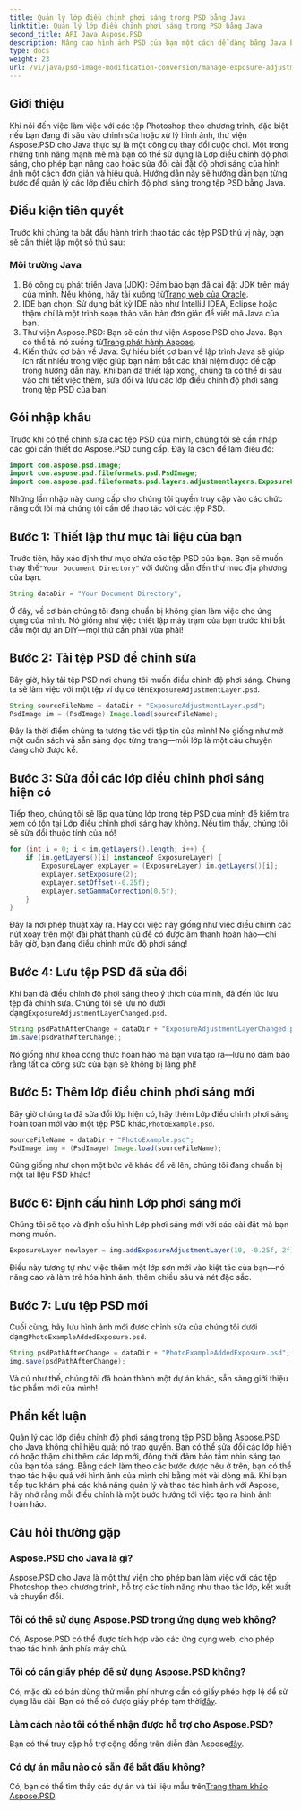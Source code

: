 ```yaml
---
title: Quản lý lớp điều chỉnh phơi sáng trong PSD bằng Java
linktitle: Quản lý lớp điều chỉnh phơi sáng trong PSD bằng Java
second_title: API Java Aspose.PSD
description: Nâng cao hình ảnh PSD của bạn một cách dễ dàng bằng Java bằng cách sử dụng Aspose.PSD. Làm theo hướng dẫn này để quản lý các lớp điều chỉnh độ phơi sáng theo từng bước.
type: docs
weight: 23
url: /vi/java/psd-image-modification-conversion/manage-exposure-adjustment-layer-psd/
---
```

## Giới thiệu
Khi nói đến việc làm việc với các tệp Photoshop theo chương trình, đặc biệt nếu bạn đang đi sâu vào chỉnh sửa hoặc xử lý hình ảnh, thư viện Aspose.PSD cho Java thực sự là một công cụ thay đổi cuộc chơi. Một trong những tính năng mạnh mẽ mà bạn có thể sử dụng là Lớp điều chỉnh độ phơi sáng, cho phép bạn nâng cao hoặc sửa đổi cài đặt độ phơi sáng của hình ảnh một cách đơn giản và hiệu quả. Hướng dẫn này sẽ hướng dẫn bạn từng bước để quản lý các lớp điều chỉnh độ phơi sáng trong tệp PSD bằng Java.
## Điều kiện tiên quyết
Trước khi chúng ta bắt đầu hành trình thao tác các tệp PSD thú vị này, bạn sẽ cần thiết lập một số thứ sau:
### Môi trường Java
1.  Bộ công cụ phát triển Java (JDK): Đảm bảo bạn đã cài đặt JDK trên máy của mình. Nếu không, hãy tải xuống từ[Trang web của Oracle](https://www.oracle.com/java/technologies/javase-jdk11-downloads.html).
2. IDE bạn chọn: Sử dụng bất kỳ IDE nào như IntelliJ IDEA, Eclipse hoặc thậm chí là một trình soạn thảo văn bản đơn giản để viết mã Java của bạn.
3.  Thư viện Aspose.PSD: Bạn sẽ cần thư viện Aspose.PSD cho Java. Bạn có thể tải nó xuống từ[Trang phát hành Aspose](https://releases.aspose.com/psd/java/).
4. Kiến thức cơ bản về Java: Sự hiểu biết cơ bản về lập trình Java sẽ giúp ích rất nhiều trong việc giúp bạn nắm bắt các khái niệm được đề cập trong hướng dẫn này.
Khi bạn đã thiết lập xong, chúng ta có thể đi sâu vào chi tiết việc thêm, sửa đổi và lưu các lớp điều chỉnh độ phơi sáng trong tệp PSD của bạn!
## Gói nhập khẩu
Trước khi có thể chỉnh sửa các tệp PSD của mình, chúng tôi sẽ cần nhập các gói cần thiết do Aspose.PSD cung cấp. Đây là cách để làm điều đó:
```java
import com.aspose.psd.Image;
import com.aspose.psd.fileformats.psd.PsdImage;
import com.aspose.psd.fileformats.psd.layers.adjustmentlayers.ExposureLayer;
```
Những lần nhập này cung cấp cho chúng tôi quyền truy cập vào các chức năng cốt lõi mà chúng tôi cần để thao tác với các tệp PSD.
## Bước 1: Thiết lập thư mục tài liệu của bạn
 Trước tiên, hãy xác định thư mục chứa các tệp PSD của bạn. Bạn sẽ muốn thay thế`"Your Document Directory"` với đường dẫn đến thư mục địa phương của bạn.
```java
String dataDir = "Your Document Directory";
```
Ở đây, về cơ bản chúng tôi đang chuẩn bị không gian làm việc cho ứng dụng của mình. Nó giống như việc thiết lập máy trạm của bạn trước khi bắt đầu một dự án DIY—mọi thứ cần phải vừa phải!
## Bước 2: Tải tệp PSD để chỉnh sửa
Bây giờ, hãy tải tệp PSD nơi chúng tôi muốn điều chỉnh độ phơi sáng. Chúng ta sẽ làm việc với một tệp ví dụ có tên`ExposureAdjustmentLayer.psd`. 
```java
String sourceFileName = dataDir + "ExposureAdjustmentLayer.psd";
PsdImage im = (PsdImage) Image.load(sourceFileName);
```
Đây là thời điểm chúng ta tương tác với tập tin của mình! Nó giống như mở một cuốn sách và sẵn sàng đọc từng trang—mỗi lớp là một câu chuyện đang chờ được kể.
## Bước 3: Sửa đổi các lớp điều chỉnh phơi sáng hiện có
Tiếp theo, chúng tôi sẽ lặp qua từng lớp trong tệp PSD của mình để kiểm tra xem có tồn tại Lớp điều chỉnh phơi sáng hay không. Nếu tìm thấy, chúng tôi sẽ sửa đổi thuộc tính của nó!
```java
for (int i = 0; i < im.getLayers().length; i++) {
    if (im.getLayers()[i] instanceof ExposureLayer) {
        ExposureLayer expLayer = (ExposureLayer) im.getLayers()[i];
        expLayer.setExposure(2);
        expLayer.setOffset(-0.25f);
        expLayer.setGammaCorrection(0.5f);
    }
}
```
Đây là nơi phép thuật xảy ra. Hãy coi việc này giống như việc điều chỉnh các nút xoay trên một đài phát thanh cũ để có được âm thanh hoàn hảo—chỉ bây giờ, bạn đang điều chỉnh mức độ phơi sáng!
## Bước 4: Lưu tệp PSD đã sửa đổi
 Khi bạn đã điều chỉnh độ phơi sáng theo ý thích của mình, đã đến lúc lưu tệp đã chỉnh sửa. Chúng tôi sẽ lưu nó dưới dạng`ExposureAdjustmentLayerChanged.psd`.
```java
String psdPathAfterChange = dataDir + "ExposureAdjustmentLayerChanged.psd";
im.save(psdPathAfterChange);
```
Nó giống như khóa công thức hoàn hảo mà bạn vừa tạo ra—lưu nó đảm bảo rằng tất cả công sức của bạn sẽ không bị lãng phí!
## Bước 5: Thêm lớp điều chỉnh phơi sáng mới
Bây giờ chúng ta đã sửa đổi lớp hiện có, hãy thêm Lớp điều chỉnh phơi sáng hoàn toàn mới vào một tệp PSD khác,`PhotoExample.psd`. 
```java
sourceFileName = dataDir + "PhotoExample.psd";
PsdImage img = (PsdImage) Image.load(sourceFileName);
```
Cũng giống như chọn một bức vẽ khác để vẽ lên, chúng tôi đang chuẩn bị một tài liệu PSD khác!
## Bước 6: Định cấu hình Lớp phơi sáng mới
Chúng tôi sẽ tạo và định cấu hình Lớp phơi sáng mới với các cài đặt mà bạn mong muốn.
```java
ExposureLayer newlayer = img.addExposureAdjustmentLayer(10, -0.25f, 2f);
```
Điều này tương tự như việc thêm một lớp sơn mới vào kiệt tác của bạn—nó nâng cao và làm trẻ hóa hình ảnh, thêm chiều sâu và nét đặc sắc.
## Bước 7: Lưu tệp PSD mới
 Cuối cùng, hãy lưu hình ảnh mới được chỉnh sửa của chúng tôi dưới dạng`PhotoExampleAddedExposure.psd`.
```java
String psdPathAfterChange = dataDir + "PhotoExampleAddedExposure.psd";
img.save(psdPathAfterChange);
```
Và cứ như thế, chúng tôi đã hoàn thành một dự án khác, sẵn sàng giới thiệu tác phẩm mới của mình!
## Phần kết luận
Quản lý các lớp điều chỉnh độ phơi sáng trong tệp PSD bằng Aspose.PSD cho Java không chỉ hiệu quả; nó trao quyền. Bạn có thể sửa đổi các lớp hiện có hoặc thậm chí thêm các lớp mới, đồng thời đảm bảo tầm nhìn sáng tạo của bạn tỏa sáng. Bằng cách làm theo các bước được nêu ở trên, bạn có thể thao tác hiệu quả với hình ảnh của mình chỉ bằng một vài dòng mã.
Khi bạn tiếp tục khám phá các khả năng quản lý và thao tác hình ảnh với Aspose, hãy nhớ rằng mỗi điều chỉnh là một bước hướng tới việc tạo ra hình ảnh hoàn hảo.
## Câu hỏi thường gặp
### Aspose.PSD cho Java là gì?
Aspose.PSD cho Java là một thư viện cho phép bạn làm việc với các tệp Photoshop theo chương trình, hỗ trợ các tính năng như thao tác lớp, kết xuất và chuyển đổi.
### Tôi có thể sử dụng Aspose.PSD trong ứng dụng web không?
Có, Aspose.PSD có thể được tích hợp vào các ứng dụng web, cho phép thao tác hình ảnh phía máy chủ.
### Tôi có cần giấy phép để sử dụng Aspose.PSD không?
 Có, mặc dù có bản dùng thử miễn phí nhưng cần có giấy phép hợp lệ để sử dụng lâu dài. Bạn có thể có được giấy phép tạm thời[đây](https://purchase.aspose.com/temporary-license/).
### Làm cách nào tôi có thể nhận được hỗ trợ cho Aspose.PSD?
 Bạn có thể truy cập hỗ trợ cộng đồng trên diễn đàn Aspose[đây](https://forum.aspose.com/c/psd/34).
### Có dự án mẫu nào có sẵn để bắt đầu không?
 Có, bạn có thể tìm thấy các dự án và tài liệu mẫu trên[Trang tham khảo Aspose.PSD](https://reference.aspose.com/psd/java/).
